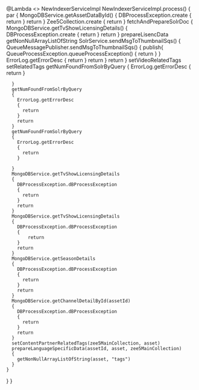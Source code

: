 @Lambda <<Class>> NewIndexerServiceImpl
NewIndexerServiceImpl.process() {
  par {
    MongoDBService.getAssetDataById()
    {
      DBProcessException.create
      {
        return
      }
      return
    }
    Zee5Collection.create
    {
      return
    }
    fetchAndPrepareSolrDoc
    {
      MongoDBService.getTvShowLicensingDetails()
      {
        DBProcessException.create
        {
          return
        }
        return
      }
      prepareLisencData
      getNonNullArrayListOfString
      SolrService.sendMsgToThumbnailSqs()
      {
      QueueMessagePublisher.sendMsgToThumbnailSqs()
      {
        publish{
        QueueProcessException.queueProcessException()
          {
            return
          }
        }
        ErrorLog.getErrorDesc
        {
          return
        }
        return
      }
        return
      }
      setVideoRelatedTags
      setRelatedTags
      getNumFoundFromSolrByQuery
      {
        ErrorLog.getErrorDesc
        {
          return
        }
        
      }
      getNumFoundFromSolrByQuery
      {
        ErrorLog.getErrorDesc
        {
          return
        }
        return
      }
      getNumFoundFromSolrByQuery
      {
        ErrorLog.getErrorDesc
        {
          return
        }
        
      }
      MongoDBService.getTvShowLicensingDetails
      {
        DBProcessException.dBProcessException
        {
          return
        }
        return
      }
      MongoDBService.getTvShowLicensingDetails
      {
        DBProcessException.dBProcessException
        { 
        	return
        }
        return
      }
      MongoDBService.getSeasonDetails
      {
        DBProcessException.dBProcessException
        {
          return
        }
        return
      }
      MongoDBService.getChannelDetailById(assetId)
      {
        DBProcessException.dBProcessException
        {
          return
        }
        return
      }
      setContentPartnerRelatedTags(zee5MainCollection, asset)
      prepareLanguageSpecificData(assetId, asset, zee5MainCollection)
      {
        getNonNullArrayListOfString(asset, "tags")
      }
    }
    
  }
}
